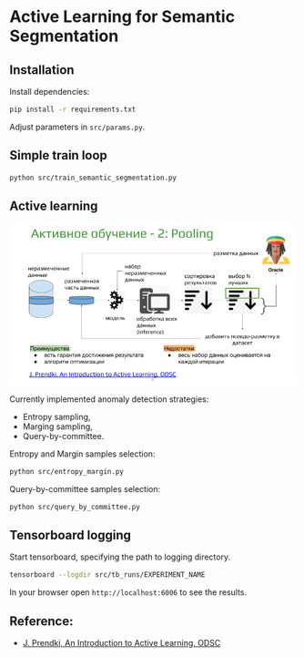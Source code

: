 # Active Learning for Semantic Segmentation

## Installation

Install dependencies:
```bash
pip install -r requirements.txt
```
Adjust parameters in `src/params.py`.


## Simple train loop

```bash
python src/train_semantic_segmentation.py
```


## Active learning

<img src="src/ActiveLearningPooling.png">

Currently implemented anomaly detection strategies:
- Entropy sampling,
- Marging sampling,
- Query-by-committee.

Entropy and Margin samples selection:
```bash
python src/entropy_margin.py
```

Query-by-committee samples selection:
```bash
python src/query_by_committee.py
```

## Tensorboard logging

Start tensorboard, specifying the path to logging directory.
```bash
tensorboard --logdir src/tb_runs/EXPERIMENT_NAME
```

In your browser open
`http://localhost:6006`
to see the results.

## Reference:
- [J. Prendki, An Introduction to Active Learning, ODSC](https://opendatascience.com/an-introduction-to-active-learning/)